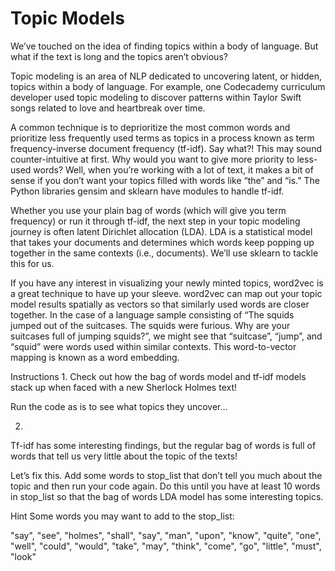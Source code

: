 # Topic Models
We’ve touched on the idea of finding topics within a body of language. But what if the text is long and the topics aren’t obvious?

Topic modeling is an area of NLP dedicated to uncovering latent, or hidden, topics within a body of language. For example, one Codecademy curriculum developer used topic modeling to discover patterns within Taylor Swift songs related to love and heartbreak over time.

A common technique is to deprioritize the most common words and prioritize less frequently used terms as topics in a process known as term frequency-inverse document frequency (tf-idf). Say what?! This may sound counter-intuitive at first. Why would you want to give more priority to less-used words? Well, when you’re working with a lot of text, it makes a bit of sense if you don’t want your topics filled with words like “the” and “is.” The Python libraries gensim and sklearn have modules to handle tf-idf.

Whether you use your plain bag of words (which will give you term frequency) or run it through tf-idf, the next step in your topic modeling journey is often latent Dirichlet allocation (LDA). LDA is a statistical model that takes your documents and determines which words keep popping up together in the same contexts (i.e., documents). We’ll use sklearn to tackle this for us.

If you have any interest in visualizing your newly minted topics, word2vec is a great technique to have up your sleeve. word2vec can map out your topic model results spatially as vectors so that similarly used words are closer together. In the case of a language sample consisting of “The squids jumped out of the suitcases. The squids were furious. Why are your suitcases full of jumping squids?”, we might see that “suitcase”, “jump”, and “squid” were words used within similar contexts. This word-to-vector mapping is known as a word embedding.

Instructions
1.
Check out how the bag of words model and tf-idf models stack up when faced with a new Sherlock Holmes text!

Run the code as is to see what topics they uncover…

2.
Tf-idf has some interesting findings, but the regular bag of words is full of words that tell us very little about the topic of the texts!

Let’s fix this. Add some words to stop_list that don’t tell you much about the topic and then run your code again. Do this until you have at least 10 words in stop_list so that the bag of words LDA model has some interesting topics.

Hint
Some words you may want to add to the stop_list:

"say", "see", "holmes", "shall", "say", 
"man", "upon", "know", "quite", "one", 
"well", "could", "would", "take", "may", 
"think", "come", "go", "little", "must", 
"look"
 
